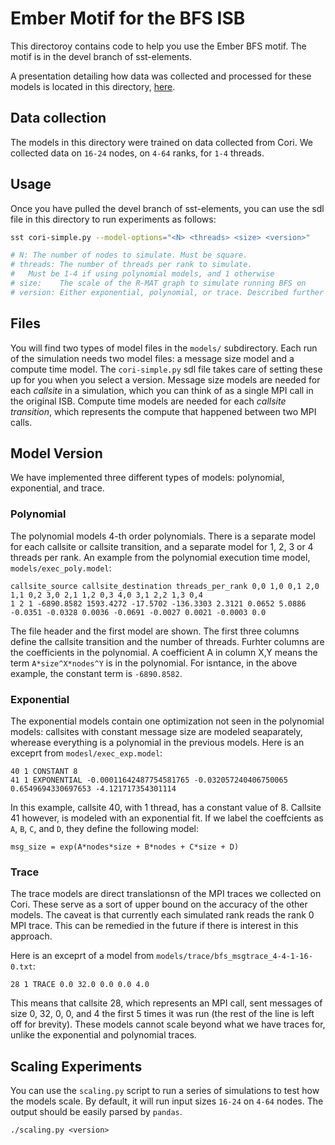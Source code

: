 # Ember Motif for the BFS ISB

This directoroy contains code to help you use the Ember BFS motif. The motif is in the devel branch of sst-elements.

A presentation detailing how data was collected and processed for these models is located in this directory, [here](https://github.com/sstsimulator/a-sst/blob/main/ISB-BFS/BFS-Ember-Slides.pdf).

## Data collection

The models in this directory were trained on data collected from Cori. We collected data on `16-24` nodes, on `4-64` ranks, for `1-4` threads.


## Usage

Once you have pulled the devel branch of sst-elements, you can use the sdl file in this directory to run experiments as follows:

```bash
sst cori-simple.py --model-options="<N> <threads> <size> <version>"

# N: The number of nodes to simulate. Must be square.
# threads: The number of threads per rank to simulate.
#   Must be 1-4 if using polynomial models, and 1 otherwise
# size:    The scale of the R-MAT graph to simulate running BFS on
# version: Either exponential, polynomial, or trace. Described further below.

```
## Files

You will find two types of model files in the `models/` subdirectory. Each run of the simulation needs two model files: a message size model and a compute time model. The `cori-simple.py` sdl file takes care of setting these up for you when you select a version. Message size models are needed for each _callsite_ in a simulation, which you can think of as a single MPI call in the original ISB. Compute time models are needed for each _callsite transition_, which represents the compute that happened between two MPI calls.

## Model Version

We have implemented three different types of models: polynomial, exponential, and trace.

### Polynomial
The polynomial models 4-th order polynomials. There is a separate model for each callsite or callsite transition, and a separate model for 1, 2, 3 or 4 threads per rank. An example from the polynomial execution time model, `models/exec_poly.model`:

```
callsite_source callsite_destination threads_per_rank 0,0 1,0 0,1 2,0 1,1 0,2 3,0 2,1 1,2 0,3 4,0 3,1 2,2 1,3 0,4
1 2 1 -6890.8582 1593.4272 -17.5702 -136.3303 2.3121 0.0652 5.0886 -0.0351 -0.0328 0.0036 -0.0691 -0.0027 0.0021 -0.0003 0.0
```

The file header and the first model are shown. The first three columns define the callsite transition and the number of threads. Furhter columns are the coefficients in the polynomial. A coefficient A in column X,Y means the term `A*size^X*nodes^Y` is in the polynomial. For isntance, in the above example, the constant term is `-6890.8582`.

### Exponential
The exponential models contain one optimization not seen in the polynomial models: callsites with constant message size are modeled seaparately, wherease everything is a polynomial in the previous models. Here is an exceprt from `modesl/exec_exp.model`:
```
40 1 CONSTANT 8
41 1 EXPONENTIAL -0.00011642487754581765 -0.032057240406750065 0.6549694330697653 -4.121717354301114
```

In this example, callsite 40, with 1 thread, has a constant value of 8. Callsite 41 however, is modeled with an exponential fit. If we label the coeffcients as `A`, `B`, `C`, and `D`, they define the following model:

```
msg_size = exp(A*nodes*size + B*nodes + C*size + D)
```

### Trace
The trace models are direct translationsn of the MPI traces we collected on Cori. These serve as a sort of upper bound on the accuracy of the other models. The caveat is that currently each simulated rank reads the rank 0 MPI trace. This can be remedied in the future if there is interest in this approach.

Here is an exceprt of a model from `models/trace/bfs_msgtrace_4-4-1-16-0.txt`:

```
28 1 TRACE 0.0 32.0 0.0 0.0 4.0
```
This means that callsite 28, which represents an MPI call, sent messages of size 0, 32, 0, 0, and 4 the first 5 times it was run (the rest of the line is left off for brevity). These models cannot scale beyond what we have traces for, unlike the exponential and polynomial traces.

## Scaling Experiments

You can use the `scaling.py` script to run a series of simulations to test how the models scale. By default, it will run input sizes `16-24` on `4-64` nodes. The output should be easily parsed by `pandas`.

```
./scaling.py <version>
```
